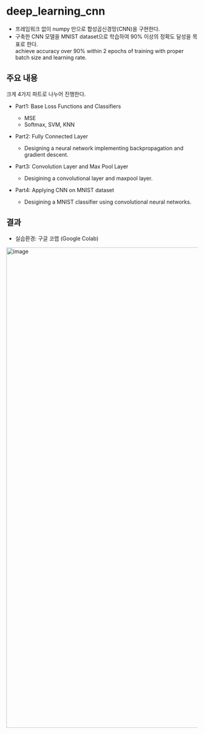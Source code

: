 # deep_learning_cnn
- 프레임워크 없이 numpy 만으로 합성곱신경망(CNN)을 구현한다.
- 구축한 CNN 모델을 MNIST dataset으로 학습하여 90% 이상의 정확도 달성을 목표로 한다.<br>
  achieve accuracy over 90% within 2 epochs of training with proper batch size and learning rate.

## 주요 내용
크게 4가지 파트로 나누어 진행한다.
- Part1: Base Loss Functions and Classifiers <br>
   - MSE 
   - Softmax, SVM, KNN
   
- Part2: Fully Connected Layer
    - Designing a neural network implementing backpropagation and gradient descent.
- Part3: Convolution Layer and Max Pool Layer
    - Desigining a convolutional layer and maxpool layer.
- Part4: Applying CNN on MNIST dataset
    - Desigining a MNIST classifier using convolutional neural networks.

## 결과
- 실습환경: 구글 코랩 (Google Colab)

<img width="1261" alt="image" src="https://user-images.githubusercontent.com/77106988/217481395-66306dbf-389b-4582-a361-00372e6e198f.png">


